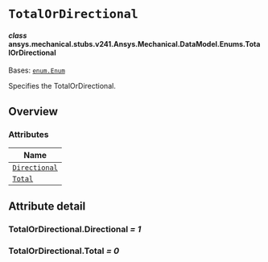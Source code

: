 <!-- vale off -->

<a id="totalordirectional"></a>

# `TotalOrDirectional`

<a id="ansys.mechanical.stubs.v241.Ansys.Mechanical.DataModel.Enums.TotalOrDirectional"></a>

#### *class* ansys.mechanical.stubs.v241.Ansys.Mechanical.DataModel.Enums.TotalOrDirectional

Bases: [`enum.Enum`](https://docs.python.org/3/library/enum.html#enum.Enum)

Specifies the TotalOrDirectional.

<!-- !! processed by numpydoc !! -->

<a id="overview"></a>

## Overview

### Attributes

| Name |
| ---------------------------------------------------- |
| [`Directional`](#TotalOrDirectional.Directional) |
| [`Total`](#TotalOrDirectional.Total) |

<a id="attribute-detail"></a>

## Attribute detail

<a id="TotalOrDirectional.Directional"></a>

### TotalOrDirectional.Directional *= 1*

<a id="TotalOrDirectional.Total"></a>

### TotalOrDirectional.Total *= 0*

<!-- vale on -->
